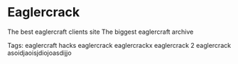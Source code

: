 # Eaglercrack

The best eaglercraft clients site
The biggest eaglercraft archive

Tags: eaglercraft hacks eaglercrack eaglercrackx eaglercrack 2 eaglercrack asoidjaoisjdiojoasdijjo